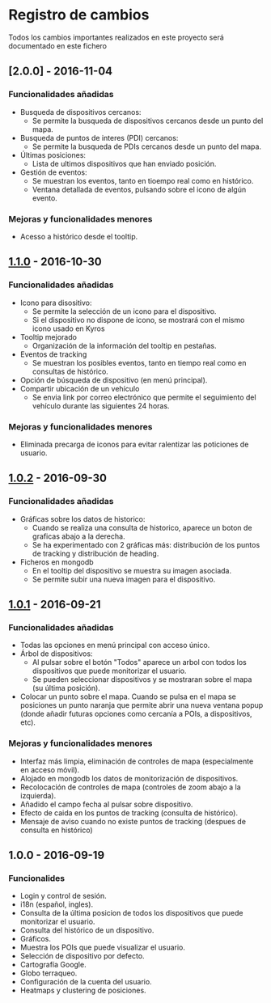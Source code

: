 # Registro de cambios
Todos los cambios importantes realizados en este proyecto será documentado en este fichero

## [2.0.0] - 2016-11-04
### Funcionalidades añadidas
- Busqueda de dispositivos cercanos:
	- Se permite la busqueda de dispositivos cercanos desde un punto del mapa.
- Busqueda de puntos de interes (PDI) cercanos:
	- Se permite la busqueda de PDIs cercanos desde un punto del mapa.
- Últimas posiciones:
	- Lista de ultimos dispositivos que han enviado posición.
- Gestión de eventos:
	- Se muestran los eventos, tanto en tioempo real como en histórico.
	- Ventana detallada de eventos, pulsando sobre el icono de algún evento.

### Mejoras y funcionalidades menores
- Acesso a histórico desde el tooltip.

## [1.1.0] - 2016-10-30
### Funcionalidades añadidas
- Icono para disositivo:
	- Se permite la selección de un icono para el dispositivo.
	- Si el dispositivo no dispone de icono, se mostrará con el mismo icono usado en Kyros
- Tooltip mejorado
	- Organización de la información del tooltip en pestañas.
- Eventos de tracking
	- Se muestran los posibles eventos, tanto en tiempo real como en consultas de histórico.
- Opción de búsqueda de dispositivo (en menú principal).
- Compartir ubicación de un vehículo
	- Se envia link por correo electrónico que permite el seguimiento del vehículo durante las siguientes 24 horas.

### Mejoras y funcionalidades menores
- Eliminada precarga de iconos para evitar ralentizar las poticiones de usuario.

## [1.0.2] - 2016-09-30
### Funcionalidades añadidas
- Gráficas sobre los datos de historico:
	- Cuando se realiza una consulta de historico, aparece un boton de graficas abajo a la derecha.
	- Se ha experimentado con 2 gráficas más: distribución de los puntos de tracking y distribución de heading.
- Ficheros en mongodb
	- En el tooltip del dispositivo se muestra su imagen asociada.
	- Se permite subir una nueva imagen para el dispositivo.

## [1.0.1] - 2016-09-21
### Funcionalidades añadidas
- Todas las opciones en menú principal con acceso único.
- Árbol de dispositivos:
	- Al pulsar sobre el botón "Todos" aparece un arbol con todos los dispositivos que puede monitorizar el usuario. 
	- Se pueden seleccionar dispositivos y se mostraran sobre el mapa (su última posición).
- Colocar un punto sobre el mapa. Cuando se pulsa en el mapa se posiciones un punto naranja que permite abrir una nueva ventana popup (donde añadir futuras opciones como cercanía a POIs, a dispositivos, etc).

### Mejoras y funcionalidades menores
- Interfaz más limpia, eliminación de controles de mapa (especialmente en acceso móvil).
- Alojado en mongodb los datos de monitorización de dispositivos.
- Recolocación de controles de mapa (controles de zoom abajo a la izquierda).
- Añadido el campo fecha al pulsar sobre dispositivo.
- Efecto de caida en los puntos de tracking (consulta de histórico).
- Mensaje de aviso cuando no existe puntos de tracking (despues de consulta en histórico)

## 1.0.0 - 2016-09-19
### Funcionalides
- Login y control de sesión.
- i18n (español, ingles).
- Consulta de la última posicion de todos los dispositivos que puede monitorizar el usuario.
- Consulta del histórico de un dispositivo.
- Gráficos.
- Muestra los POIs que puede visualizar el usuario.
- Selección de dispositivo por defecto.
- Cartografía Google.
- Globo terraqueo.
- Configuración de la cuenta del usuario.
- Heatmaps y clustering de posiciones.

[1.1.0]: http://viewpre.kyroslbs.com/
[1.0.2]: http://viewpre.kyroslbs.com/
[1.0.1]: http://view.kyroslbs.com/